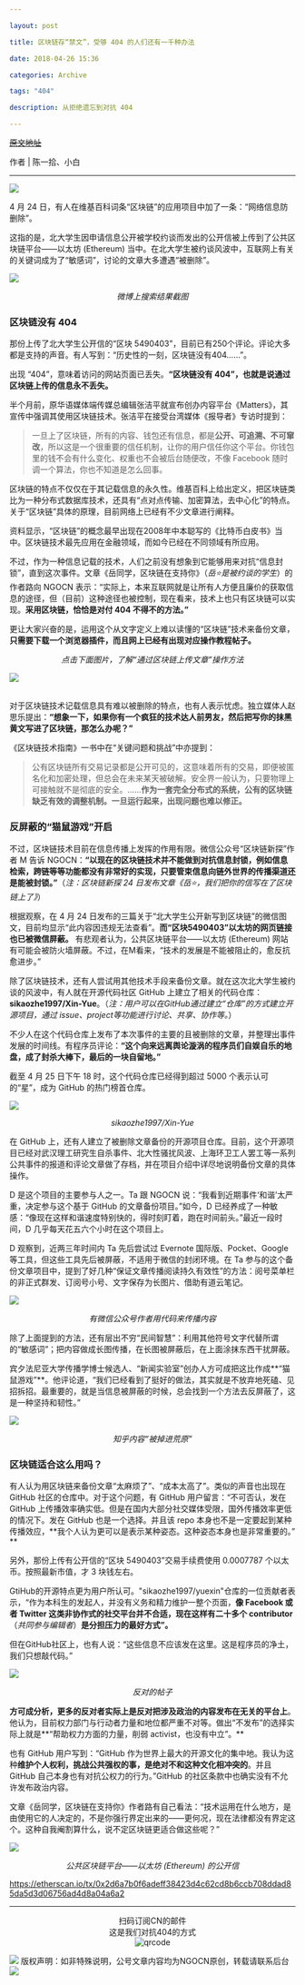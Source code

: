 ```yaml
---

layout: post

title: 区块链存“禁文”，受够 404 的人们还有一千种办法

date: 2018-04-26 15:36

categories: Archive

tags: "404"

description: 从拒绝遗忘到对抗 404

---
```


~~[原文地址](https://a.xiumi.us/board/v5/3FG0L/86113710)~~

作者 \| 陈一拾、小白

---

![](https://i.imgur.com/5m8x9kj.gif)


4 月 24 日，有人在维基百科词条“区块链”的应用项目中加了一条：“网络信息防删除”。

这指的是，北大学生因申请信息公开被学校约谈而发出的公开信被上传到了公共区块链平台——以太坊 (Ethereum) 当中。在北大学生被约谈风波中，互联网上有关的关键词成为了“敏感词”，讨论的文章大多遭遇“被删除”。

![](https://i.imgur.com/kYl0Au9.png)
*<center>微博上搜索结果截图</center>*


### 区块链没有 404

那份上传了北大学生公开信的“区块 5490403”，目前已有250个评论。评论大多都是支持的声音。有人写到：“历史性的一刻，区块链没有404……”。

出现 “404”，意味着访问的网站页面已丢失。**“区块链没有 404”，也就是说通过区块链上传的信息永不丢失。**

半个月前，原华语媒体端传媒总编辑张洁平就宣布创办内容平台《Matters》，其宣传中强调其使用区块链技术。张洁平在接受台湾媒体《报导者》专访时提到：

> 一旦上了区块链，所有的内容、钱包还有信息，都是**公开、可追溯、不可窜改**，所以这是一个很重要的信任机制，让你的用户信任你这个平台。你钱包里的钱不会有什么变化、权重也不会被后台随便改，不像 Facebook 随时调一个算法，你也不知道是怎么回事。

区块链的特点不仅仅在于其记载信息的永久性。维基百科上给出定义，把区块链类比为一种分布式数据库技术，还具有“点对点传输、加密算法，去中心化”的特点。关于“区块链”具体的原理，目前网络上已经有不少文章进行阐释。

资料显示，“区块链”的概念最早出现在2008年中本聪写的《比特币白皮书》当中。区块链技术最先应用在金融领域，而如今已经在不同领域有所应用。

不过，作为一种信息记载的技术，人们之前没有想象到它能够用来对抗“信息封锁”，直到这次事件。文章《岳同学，区块链在支持你》（*岳⭐是被约谈的学生*）的作者路向 NGOCN 表示：“实际上，本来互联网就是让所有人方便且廉价的获取信息的途径，但（目前）这种途径也被控制，现在看来，技术上也只有区块链可以实现。**采用区块链，恰恰是对付 404 不得不的方法。”**

更让大家兴奋的是，运用这个从文字定义上难以读懂的“区块链”技术来备份文章，**只需要下载一个浏览器插件，而且网上已经有出现对应操作教程帖子。**

*<center>点击下面图片，了解“通过区块链上传文章”操作方法</center>*

<a href="https://mp.weixin.qq.com/s/b-ahM8RLi4-pJBDTKd0QTg">
<img border="0" src="https://i.imgur.com/htxzC4o.jpg" />
</a>

<br />
<br />

对于区块链技术记载信息具有难以被删除的特点，也有人表示忧虑。独立媒体人赵思乐提出：**“想象一下，如果你有一个疯狂的技术达人前男友，然后把写你的抹黑黄文写进了区块链，那怎么办呢？”**

《区块链技术指南》一书中在“关键问题和挑战”中亦提到：

> 公有区块链所有交易记录都是公开可见的，这意味着所有的交易，即便被匿名化和加密处理，但总会在未来某天被破解。安全界一般认为，只要物理上可接触就不是彻底的安全。……**作为一套完全分布式的系统，公有的区块链缺乏有效的调整机制。一旦运行起来，出现问题也难以修正。**

### 反屏蔽的“猫鼠游戏”开启

不过，区块链技术目前在信息传播上发挥的作用有限。微信公众号“区块链新探”作者 M 告诉 NGOCN：**“以现在的区块链技术并不能做到对抗信息封锁，例如信息检索，跨链等等功能都没有非常好的实现，只要管束信息向链外世界的传播渠道还是能被封锁。”**（*注：区块链新探 24 日发布文章《岳⭐，我们把你的信写在了区块链上了》*）

根据观察，在 4 月 24 日发布的三篇关于“北大学生公开新写到区块链”的微信图文，目前均显示“此内容因违规无法查看”。**而“区块5490403”以太坊的网页链接也已被微信屏蔽。** 有悲观者认为，公共区块链平台——以太坊 (Ethereum) 网站有可能会被防火墙屏蔽。不过，在M看来，“技术的发展是不能被阻止的，愈反抗愈进步。”

除了区块链技术，还有人尝试用其他技术手段来备份文章。就在这次北大学生被约谈的风波中，有人就在开源代码社区 GitHub 上建立了相关的代码仓库：**sikaozhe1997/Xin-Yue**。（*注：用户可以在GitHub通过建立“仓库”的方式建立开源项目，通过 issue、project等功能进行讨论、共享、协作等。*）

不少人在这个代码仓库上发布了本次事件的主要的且被删除的文章，并整理出事件发展的时间线。有程序员评论：**“这个向来远离舆论漩涡的程序员们自娱自乐的地盘，成了封杀大棒下，最后的一块自留地。”**

截至 4 月 25 日下午 18 时，这个代码仓库已经得到超过 5000 个表示认可的“星”，成为 GitHub 的热门榜首仓库。

![](https://i.imgur.com/RRnXxp0.jpg)
*<center>sikaozhe1997/Xin-Yue</center>*

在 GitHub 上，还有人建立了被删除文章备份的开源项目仓库。目前，这个开源项目已经对武汉理工研究生自杀事件、北大性骚扰风波、上海环卫工人罢工等一系列公共事件的报道和评论文章做了存档，并在项目介绍中详尽地说明备份文章的具体操作。

D 是这个项目的主要参与人之一。Ta 跟 NGOCN 说：“我看到近期事件‘和谐’太严重，决定参与这个基于 GitHub 的文章备份项目。”如今，D 已经养成了一种敏感：“像现在这样和谐速度特别快的，得时刻盯着，跑在时间前头。”最近一段时间，D 几乎每天花五六个小时在这个项目上。

D 观察到，近两三年时间内 Ta 先后尝试过 Evernote 国际版、Pocket、Google 等工具，但这些工具先后被屏蔽，不适用于微信的封闭环境。在 Ta 参与的这个备份文章项目中，提到了好几种“保证文章传播阅读持久有效性”的方法：阅号菜单栏的非正式群发、订阅号小号、文字保存为长图片、借助有道云笔记。

![](https://i.imgur.com/WRVljke.jpg)
*<center>有微信公众号作者用代码来传播内容</center>*

除了上面提到的方法，还有层出不穷“民间智慧”：利用其他符号文字代替所谓的“敏感词”；把内容做成长图传播，在长图被屏蔽后，在上面涂抹东西干扰屏蔽。

宾夕法尼亚大学传播学博士候选人、“新闻实验室”创办人方可成把这比作成**“猫鼠游戏”**。他评论道，“我们已经看到了挺好的做法，其实就是不放弃地死磕、见招拆招。最重要的，就是当信息被屏蔽的时候，总会找到一个方法去反屏蔽了，这是一种坚持和韧性。”

![](https://i.imgur.com/BFpiiAj.png)
*<center>知乎内容“被掉进荒原”</center>*

### 区块链适合这么用吗？

有人认为用区块链来备份文章“太麻烦了”、“成本太高了”。类似的声音也出现在 GitHub 社区的仓库中。对于这个问题，有 GitHub 用户留言：“不可否认，发在 GitHub 上传播效率确实低。但是在国内大部分社交媒体受限，国外传播效率更低的情况下。发在 GitHub 也是一个选择。并且该 repo 本身也不是一定要起到某种传播效应，**我个人认为更可以是表示某种姿态。这种姿态本身也是非常重要的。” **

另外，那份上传有公开信的“区块 5490403”交易手续费使用 0.0007787 个以太币。按照最新市值，才 3 块钱左右。

GtiHub的开源特点更为用户所认可。"sikaozhe1997/yuexin"仓库的一位贡献者表示，“作为本科生的发起人，并没有义务和精力维护一整个页面，**像 Facebook 或者 Twitter 这类非协作式的社交平台并不合适，现在这样有二十多个 contributor**（*共同参与编辑者*）**是分担压力的最好方式”。**

但在GitHub社区上，也有人说：“这些信息不应该发在这里。这是程序员的净土，我们只想敲代码。”

![](https://i.imgur.com/SHDDY40.jpg)
*<center>反对的帖子</center>*

**方可成分析，更多的反对者实际上是反对把涉及政治的内容发布在无关的平台上**。他认为，目前权力部门与行动者力量和地位都严重不对等。做出“不发布”的选择实际上就是**“帮助权力方面的力量，削弱 activist，也没有中立”。**

也有 GitHub 用户写到：“GitHub 作为世界上最大的开源文化的集中地。我认为这种**维护个人权利，挑战公共强权的事，是绝对不和这种文化相冲突的**。并且 GitHub 自己本身也有对抗公权力的行为。”GitHub 的社区条款中也确实没有不允许发布政治内容。

文章《岳同学，区块链在支持你》作者路有自己看法：“技术运用在什么地方，是由使用它的人决定的，不是你强行界定出来的——更何况，现在法律都没有界定这个。这种自我阉割算什么，说不定区块链更适合做这些呢？”

![](https://i.imgur.com/niEsdAA.jpg)
*<center>公共区块链平台——以太坊 (Ethereum) 的公开信</center>*

<https://etherscan.io/tx/0x2d6a7b0f6adeff38423d4c62cd8b6ccb708ddad85da5d3d06756ad4d8a04a6a2>

---


<center>扫码订阅CN的邮件</center>
<center>这是我们对抗404的方式</center>

<div style="text-align:center">
<img src="https://i.imgur.com/Rw8BiZz.png" alt=qrcode>
</div>

![](https://i.imgur.com/8BXbN8l.jpg)
版权声明：如非特殊说明，公号文章内容均为NGOCN原创，转载请联系后台
![](https://i.imgur.com/rJmFun1.gif)
